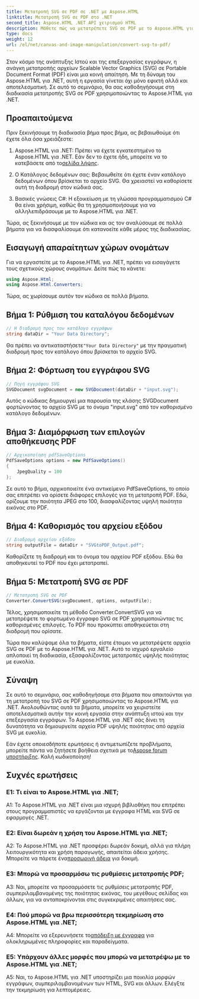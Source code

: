 ```yaml
---
title: Μετατροπή SVG σε PDF σε .NET με Aspose.HTML
linktitle: Μετατροπή SVG σε PDF στο .NET
second_title: Aspose.HTML .NET API χειρισμού HTML
description: Μάθετε πώς να μετατρέπετε SVG σε PDF με το Aspose.HTML για .NET. Υψηλής ποιότητας, βήμα προς βήμα μάθημα για αποτελεσματική επεξεργασία εγγράφων.
type: docs
weight: 12
url: /el/net/canvas-and-image-manipulation/convert-svg-to-pdf/
---
```


Στον κόσμο της ανάπτυξης Ιστού και της επεξεργασίας εγγράφων, η ανάγκη μετατροπής αρχείων Scalable Vector Graphics (SVG) σε Portable Document Format (PDF) είναι μια κοινή απαίτηση. Με τη δύναμη του Aspose.HTML για .NET, αυτή η εργασία γίνεται όχι μόνο εφικτή αλλά και αποτελεσματική. Σε αυτό το σεμινάριο, θα σας καθοδηγήσουμε στη διαδικασία μετατροπής SVG σε PDF χρησιμοποιώντας το Aspose.HTML για .NET. 

## Προαπαιτούμενα

Πριν ξεκινήσουμε τη διαδικασία βήμα προς βήμα, ας βεβαιωθούμε ότι έχετε όλα όσα χρειάζεστε:

1.  Aspose.HTML για .NET: Πρέπει να έχετε εγκατεστημένο το Aspose.HTML για .NET. Εάν δεν το έχετε ήδη, μπορείτε να το κατεβάσετε από το[σελίδα λήψης](https://releases.aspose.com/html/net/).

2. Ο Κατάλογος δεδομένων σας: Βεβαιωθείτε ότι έχετε έναν κατάλογο δεδομένων όπου βρίσκεται το αρχείο SVG. Θα χρειαστεί να καθορίσετε αυτή τη διαδρομή στον κώδικά σας.

3. Βασικές γνώσεις C#: Η εξοικείωση με τη γλώσσα προγραμματισμού C# θα είναι χρήσιμη, καθώς θα τη χρησιμοποιήσουμε για να αλληλεπιδράσουμε με το Aspose.HTML για .NET.

Τώρα, ας ξεκινήσουμε με τον κώδικα και ας τον αναλύσουμε σε πολλά βήματα για να διασφαλίσουμε ότι κατανοείτε κάθε μέρος της διαδικασίας.

## Εισαγωγή απαραίτητων χώρων ονομάτων

Για να εργαστείτε με το Aspose.HTML για .NET, πρέπει να εισαγάγετε τους σχετικούς χώρους ονομάτων. Δείτε πώς το κάνετε:

```csharp
using Aspose.Html;
using Aspose.Html.Converters;
```

Τώρα, ας χωρίσουμε αυτόν τον κώδικα σε πολλά βήματα.

## Βήμα 1: Ρύθμιση του καταλόγου δεδομένων
```csharp
// Η διαδρομή προς τον κατάλογο εγγράφων
string dataDir = "Your Data Directory";
```
 Θα πρέπει να αντικαταστήσετε`"Your Data Directory"` με την πραγματική διαδρομή προς τον κατάλογο όπου βρίσκεται το αρχείο SVG.

## Βήμα 2: Φόρτωση του εγγράφου SVG
```csharp
// Πηγή εγγράφου SVG
SVGDocument svgDocument = new SVGDocument(dataDir + "input.svg");
```
Αυτός ο κώδικας δημιουργεί μια παρουσία της κλάσης SVGDocument φορτώνοντας το αρχείο SVG με το όνομα "input.svg" από τον καθορισμένο κατάλογο δεδομένων.

## Βήμα 3: Διαμόρφωση των επιλογών αποθήκευσης PDF
```csharp
// Αρχικοποίηση pdfSaveOptions
PdfSaveOptions options = new PdfSaveOptions()
{
	JpegQuality = 100
};
```
Σε αυτό το βήμα, αρχικοποιείτε ένα αντικείμενο PdfSaveOptions, το οποίο σας επιτρέπει να ορίσετε διάφορες επιλογές για τη μετατροπή PDF. Εδώ, ορίζουμε την ποιότητα JPEG στο 100, διασφαλίζοντας υψηλή ποιότητα εικόνας στο PDF.

## Βήμα 4: Καθορισμός του αρχείου εξόδου
```csharp
// Διαδρομή αρχείου εξόδου
string outputFile = dataDir + "SVGtoPDF_Output.pdf";
```
Καθορίζετε τη διαδρομή και το όνομα του αρχείου PDF εξόδου. Εδώ θα αποθηκευτεί το PDF που έχει μετατραπεί.

## Βήμα 5: Μετατροπή SVG σε PDF
```csharp
// Μετατροπή SVG σε PDF
Converter.ConvertSVG(svgDocument, options, outputFile);
```
Τέλος, χρησιμοποιείτε τη μέθοδο Converter.ConvertSVG για να μετατρέψετε το φορτωμένο έγγραφο SVG σε PDF χρησιμοποιώντας τις καθορισμένες επιλογές. Το PDF που προκύπτει αποθηκεύεται στη διαδρομή που ορίσατε.

Τώρα που καλύψαμε όλα τα βήματα, είστε έτοιμοι να μετατρέψετε αρχεία SVG σε PDF με το Aspose.HTML για .NET. Αυτό το ισχυρό εργαλείο απλοποιεί τη διαδικασία, εξασφαλίζοντας μετατροπές υψηλής ποιότητας με ευκολία.

## Σύναψη

Σε αυτό το σεμινάριο, σας καθοδηγήσαμε στα βήματα που απαιτούνται για τη μετατροπή του SVG σε PDF χρησιμοποιώντας το Aspose.HTML για .NET. Ακολουθώντας αυτά τα βήματα, μπορείτε να χειριστείτε αποτελεσματικά αυτήν την κοινή εργασία στην ανάπτυξη ιστού και την επεξεργασία εγγράφων. Το Aspose.HTML για .NET σάς δίνει τη δυνατότητα να δημιουργείτε αρχεία PDF υψηλής ποιότητας από αρχεία SVG με ευκολία.

 Εάν έχετε οποιεσδήποτε ερωτήσεις ή αντιμετωπίζετε προβλήματα, μπορείτε πάντα να ζητήσετε βοήθεια σχετικά με το[Aspose forum υποστήριξης](https://forum.aspose.com/). Καλή κωδικοποίηση!

## Συχνές ερωτήσεις

### Ε1: Τι είναι το Aspose.HTML για .NET;

A1: Το Aspose.HTML για .NET είναι μια ισχυρή βιβλιοθήκη που επιτρέπει στους προγραμματιστές να εργάζονται με έγγραφα HTML και SVG σε εφαρμογές .NET.

### Ε2: Είναι δωρεάν η χρήση του Aspose.HTML για .NET;

 A2: Το Aspose.HTML για .NET προσφέρει δωρεάν δοκιμή, αλλά για πλήρη λειτουργικότητα και χρήση παραγωγής, απαιτείται άδεια χρήσης. Μπορείτε να πάρετε ένα[προσωρινή άδεια](https://purchase.aspose.com/temporary-license/) για δοκιμή.

### Ε3: Μπορώ να προσαρμόσω τις ρυθμίσεις μετατροπής PDF;

A3: Ναι, μπορείτε να προσαρμόσετε τις ρυθμίσεις μετατροπής PDF, συμπεριλαμβανομένης της ποιότητας εικόνας, του μεγέθους σελίδας και άλλων, για να ανταποκρίνονται στις συγκεκριμένες απαιτήσεις σας.

### Ε4: Πού μπορώ να βρω περισσότερη τεκμηρίωση στο Aspose.HTML για .NET;

 A4: Μπορείτε να εξερευνήσετε το[απόδειξη με έγγραφα](https://reference.aspose.com/html/net/) για ολοκληρωμένες πληροφορίες και παραδείγματα.

### Ε5: Υπάρχουν άλλες μορφές που μπορώ να μετατρέψω με το Aspose.HTML για .NET;

A5: Ναι, το Aspose.HTML για .NET υποστηρίζει μια ποικιλία μορφών εγγράφων, συμπεριλαμβανομένων των HTML, SVG και άλλων. Ελέγξτε την τεκμηρίωση για λεπτομέρειες.